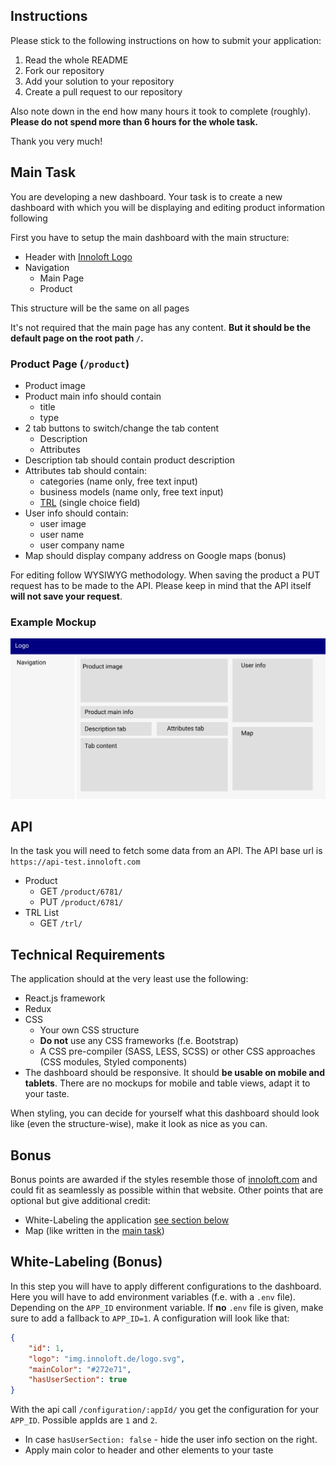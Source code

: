 ## Instructions
Please stick to the following instructions on how to submit your application:
1. Read the whole README
2. Fork our repository
3. Add your solution to your repository
4. Create a pull request to our repository

Also note down in the end how many hours it took to complete (roughly). **Please do not spend more than 6 hours for the whole task.**

Thank you very much!

## Main Task
You are developing a new dashboard. Your task is to create a new dashboard with which you will be displaying and editing product information following

First you have to setup the main dashboard with the main structure:
- Header with [Innoloft Logo](https://img.innoloft.de/logo.svg)
- Navigation
  - Main Page
  - Product

This structure will be the same on all pages

It's not required that the main page has any content. **But it should be the default page on the root path `/`.**

### Product Page (`/product`)
- Product image
- Product main info should contain
  - title
  - type
- 2 tab buttons to switch/change the tab content
  - Description
  - Attributes
- Description tab should contain product description
- Attributes tab should contain:
  - categories (name only, free text input)
  - business models (name only, free text input)
  - [TRL](https://en.wikipedia.org/wiki/Technology_readiness_level) (single choice field)
- User info should contain:
  - user image
  - user name
  - user company name
- Map should display company address on Google maps (bonus)

For editing follow WYSIWYG methodology. When saving the product a PUT request has to be made to the API. Please keep in mind that the API itself **will not save your request**.
### Example Mockup
![mockup](mockup.jpg)

## API
In the task you will need to fetch some data from an API. The API base url is `https://api-test.innoloft.com`
- Product
  - GET `/product/6781/`
  - PUT `/product/6781/`
- TRL List
  - GET `/trl/`

## Technical Requirements

The application should at the very least use the following:

- React.js framework
- Redux
- CSS
  - Your own CSS structure
  - **Do not** use any CSS frameworks (f.e. Bootstrap)
  - A CSS pre-compiler (SASS, LESS, SCSS) or other CSS approaches (CSS modules, Styled components)
- The dashboard should be responsive. It should **be usable on mobile and tablets**. There are no mockups for mobile and table views, adapt it to your taste.

When styling, you can decide for yourself what this dashboard should look like (even the structure-wise), make it look as nice as you can.

## Bonus
Bonus points are awarded if the styles resemble those of [innoloft.com](https://innoloft.com/home) and could fit as seamlessly as possible within that website.
Other points that are optional but give additional credit:
- White-Labeling the application [see section below](#White-Labeling-Bonus)
- Map (like written in the [main task](#Main-Task))

## White-Labeling (Bonus)
In this step you will have to apply different configurations to the dashboard. Here you will have to add environment variables (f.e. with a `.env` file). Depending on the `APP_ID` environment variable. If **no** `.env` file is given, make sure to add a fallback to `APP_ID=1`.
A configuration will look like that:
```json
{
    "id": 1,
    "logo": "img.innoloft.de/logo.svg",
    "mainColor": "#272e71",
    "hasUserSection": true
}
```
With the api call `/configuration/:appId/` you get the configuration for your `APP_ID`. Possible appIds are `1` and `2`.
* In case `hasUserSection: false` - hide the user info section on the right.
* Apply main color to header and other elements to your taste 
